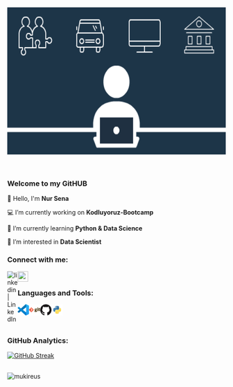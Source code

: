 <br />
<p align="center">
  <img src="https://github.com/nursenabozdag/nursenabozdag/blob/main/98280c9ae6e97b29681fccbf04e57117.gif" width="550" height="340" />
</p>
<br />


### Welcome to my GitHUB

👋 Hello, I'm **Nur Sena**

💻 I’m currently working on **Kodluyoruz-Bootcamp**

📌 I’m currently learning **Python & Data Science**

👀 I’m interested in **Data Scientist**
<br />
### Connect with me:
[<img align="left" alt="linkedin | LinkedIn" width="24px" src="https://raw.githubusercontent.com/peterthehan/peterthehan/master/assets/linkedin.svg" />]([https://www.linkedin.com/in/nursenabozdag/])
[<img align="left" height="24" width="24" src="https://cdn.jsdelivr.net/npm/simple-icons@v4/icons/gmail.svg" />]([nursenabozdag@outlook.com])
<br />
### Languages and Tools:
[<img align="left" alt="Visual Studio Code" width="26px" src="https://raw.githubusercontent.com/github/explore/80688e429a7d4ef2fca1e82350fe8e3517d3494d/topics/visual-studio-code/visual-studio-code.png" />]([vsCode])
[<img align="left" alt="Git" width="26px" src="https://raw.githubusercontent.com/github/explore/80688e429a7d4ef2fca1e82350fe8e3517d3494d/topics/git/git.png" />]([git])
[<img align="left" alt="GitHub" width="26px" src="https://raw.githubusercontent.com/github/explore/78df643247d429f6cc873026c0622819ad797942/topics/github/github.png" />]([github])
[<img align="left" alt="Python" width="26px" src="https://raw.githubusercontent.com/github/explore/cebd63002168a05a6a642f309227eefeccd92950/topics/python/python.png" />]([python])

<br />
<br />
<br />

### GitHub Analytics:

[![GitHub Streak](https://streak-stats.demolab.com/?user=nursenabozdag&theme=dark)](https://git.io/streak-stats)

<br />


<img height="180em" align="left" src="https://github-readme-stats.vercel.app/api/top-langs?username=nursenabozdag&show_icons=true&locale=en&layout=compact&langs_count=8&theme=radical" alt="mukireus"/>

<br />
<br />




